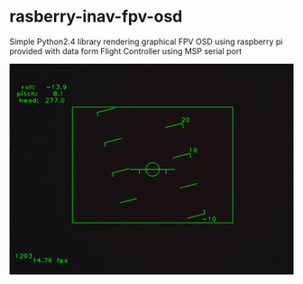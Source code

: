 # rasberry-inav-fpv-osd
Simple Python2.4 library rendering graphical FPV OSD using raspberry pi provided with data form Flight Controller using MSP serial port



![Screenshot](resources/img/osd_1.png)

